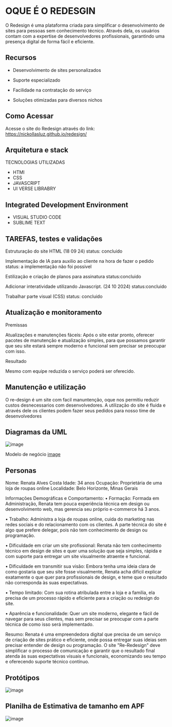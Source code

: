 
# OQUE É O REDESGIN

O Redesign é uma plataforma criada para simplificar o desenvolvimento de sites para pessoas sem conhecimento técnico. Através dela, os usuários contam com a expertise de desenvolvedores profissionais, garantindo uma presença digital de forma fácil e eficiente.

## Recursos

 - Desenvolvimento de sites personalizados

 - Suporte especializado

 - Facilidade na contratação do serviço

 - Soluções otimizadas para diversos nichos

## Como Acessar

Acesse o site do Redesign através do link: https://nickollasluz.github.io/redesign/


## Arquitetura e stack

TECNOLOGIAS UTILIZADAS

- HTMl
- CSS
- JAVASCRIPT 
- UI VERSE LIBRABRY 



## Integrated Development Environment

- VISUAL STUDIO CODE
- SUBLIME TEXT


## TAREFAS, testes e validações

Estruturação do site HTML (18 09 24)
status: concluido

Implementação de IA para auxilio ao cliente na hora de fazer o pedido
status: a implementação não foi possivel 

Estilização e criação de planos para assinatura
status:concluido

Adicionar interatividade utilizando Javascript. (24 10 2024)
status:concluido

Trabalhar parte visual (CSS)
status: concluido




## Atualização e monitoramento


Premissas

Atualizações e manutenções fáceis: Após o site estar pronto, oferecer
pacotes de manutenção e atualização simples, para que possamos
garantir que seu site estará sempre moderno e funcional sem precisar
se preocupar com isso.

Resultado


Mesmo com equipe reduzida o serviço poderá ser oferecido.




## Manutenção e utilização

O re-design é um site com facil manuntenção, oque nos permitiu reduzir custos desnecessarios com desenvolvedores. A utilização do site é fluida e através dele os clientes podem fazer seus pedidos para nosso time de desenvolvedores



## Diagramas da UML

![image](https://github.com/user-attachments/assets/c20a530c-4da5-4e13-85ea-16a293e68202)


Modelo de negócio
[image](https://github.com/user-attachments/assets/2eb635bf-e7c1-4a0b-8dfe-71ac2e7a8b6e)


## Personas 




Nome: Renata Alves Costa
Idade: 34 anos
Ocupação: Proprietária de uma loja de roupas online
Localidade: Belo Horizonte, Minas Gerais



Informações Demográficas e Comportamento:
• Formação: Formada em Administração, Renata tem pouca experiência
técnica em design ou desenvolvimento web, mas gerencia seu próprio
e-commerce há 3 anos.

• Trabalho: Administra a loja de roupas online, cuida do marketing nas
redes sociais e do relacionamento com os clientes. A parte técnica do
site é algo que prefere delegar, pois não tem conhecimento de design
ou programação.

• Dificuldade em criar um site profissional: Renata não tem
conhecimento técnico em design de sites e quer uma solução que seja
simples, rápida e com suporte para entregar um site visualmente
atraente e funcional.

• Dificuldade em transmitir sua visão: Embora tenha uma ideia clara de
como gostaria que seu site fosse visualmente, Renata acha difícil
explicar exatamente o que quer para profissionais de design, e teme
que o resultado não corresponda às suas expectativas.

• Tempo limitado: Com sua rotina atribulada entre a loja e a família, ela
precisa de um processo rápido e eficiente para a criação ou redesign do
site.

• Aparência e funcionalidade: Quer um site moderno, elegante e fácil de
navegar para seus clientes, mas sem precisar se preocupar com a parte
técnica de como isso será implementado.


Resumo:
Renata é uma empreendedora digital que precisa de um serviço de criação de
sites prático e eficiente, onde possa entregar suas ideias sem precisar
entender de design ou programação. O site "Re-Redesign" deve simplificar o
processo de comunicação e garantir que o resultado final atenda às suas
expectativas visuais e funcionais, economizando seu tempo e oferecendo
suporte técnico contínuo.


## Protótipos 

![image](https://github.com/user-attachments/assets/1c58a840-efd6-4eae-8c3b-0794dbf26aa7)





## Planilha de Estimativa de tamanho em APF

![image](https://github.com/user-attachments/assets/961e6de2-3b43-4ab9-9ee2-adf923bb1055)


 
